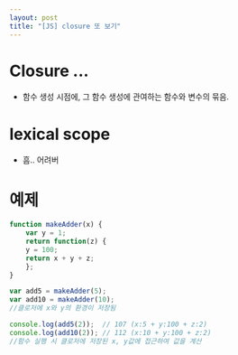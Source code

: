 ```yaml
---
layout: post
title: "[JS] closure 또 보기"
---
```

# Closure ...
* 함수 생성 시점에, 그 함수 생성에 관여하는 함수와 변수의 묶음.
# lexical scope
* 흠.. 어려버

# 예제
```javascript
function makeAdder(x) {
    var y = 1;
    return function(z) {
    y = 100;
    return x + y + z;
    };
}

var add5 = makeAdder(5);
var add10 = makeAdder(10);
//클로저에 x와 y의 환경이 저장됨

console.log(add5(2));  // 107 (x:5 + y:100 + z:2)
console.log(add10(2)); // 112 (x:10 + y:100 + z:2)
//함수 실행 시 클로저에 저장된 x, y값에 접근하여 값을 계산
```